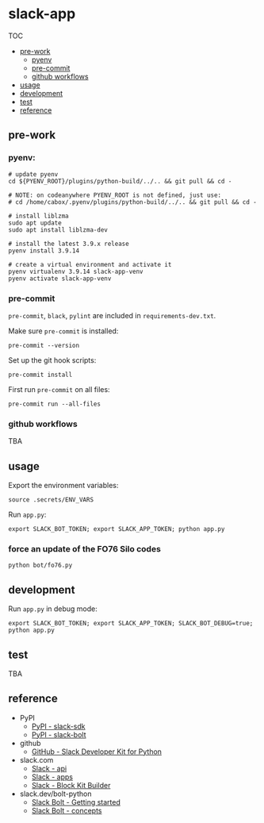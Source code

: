 # slack-app

TOC
- [pre-work](#pre-work)
  - [pyenv](#pyenv)
  - [pre-commit](#pre-commit)
  - [github workflows](#github-workflows)
- [usage](#usage)
- [development](#development)
- [test](#test)
- [reference](#reference)

## pre-work

### pyenv:

```shell
# update pyenv
cd ${PYENV_ROOT}/plugins/python-build/../.. && git pull && cd -

# NOTE: on codeanywhere PYENV_ROOT is not defined, just use:
# cd /home/cabox/.pyenv/plugins/python-build/../.. && git pull && cd -

# install liblzma
sudo apt update
sudo apt install liblzma-dev

# install the latest 3.9.x release
pyenv install 3.9.14

# create a virtual environment and activate it
pyenv virtualenv 3.9.14 slack-app-venv
pyenv activate slack-app-venv
```

### pre-commit

`pre-commit`, `black`, `pylint` are included in `requirements-dev.txt`.

Make sure `pre-commit` is installed:
```shell
pre-commit --version
```

Set up the git hook scripts:
```shell
pre-commit install
```

First run `pre-commit` on all files:
```shell
pre-commit run --all-files
```

### github workflows

TBA

## usage

Export the environment variables:
```shell
source .secrets/ENV_VARS
```

Run `app.py`:
```shell
export SLACK_BOT_TOKEN; export SLACK_APP_TOKEN; python app.py
```

### force an update of the FO76 Silo codes

```shell
python bot/fo76.py
```

## development

Run `app.py` in debug mode:
```shell
export SLACK_BOT_TOKEN; export SLACK_APP_TOKEN; SLACK_BOT_DEBUG=true; python app.py
```

## test

TBA

## reference

- PyPI
  - [PyPI - slack-sdk](https://pypi.org/project/slack-sdk/)
  - [PyPI - slack-bolt](https://pypi.org/project/slack-bolt/)
- github
  - [GitHub - Slack Developer Kit for Python](https://github.com/slackapi/python-slack-sdk)
- slack.com
  - [Slack - api](https://api.slack.com/)
  - [Slack - apps](https://api.slack.com/apps)
  - [Slack - Block Kit Builder](https://app.slack.com/block-kit-builder)
- slack.dev/bolt-python
  - [Slack Bolt - Getting started](https://slack.dev/bolt-python/tutorial/getting-started)
  - [Slack Bolt - concepts](https://slack.dev/bolt-python/concepts)
